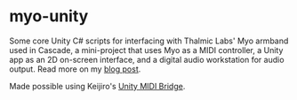 # myo-unity
Some core Unity C# scripts for interfacing with Thalmic Labs' Myo armband used in Cascade, a mini-project that uses Myo as a MIDI controller, a Unity app as an 2D on-screen interface, and a digital audio workstation for audio output. Read more on my [blog post](https://jankyourflonk.wordpress.com/2017/07/31/designing-a-muscle-computer-midi-controller-part-ii).

Made possible using Keijiro's [Unity MIDI Bridge](https://github.com/keijiro/unity-midi-bridge).
